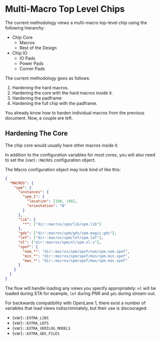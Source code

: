 # Multi-Macro Top Level Chips

The current methodology views a multi-macro top-level chip using the following hierarchy:

- Chip Core
  - Macros
  - Rest of the Design
- Chip IO
  - IO Pads
  - Power Pads
  - Corner Pads

The current methodology goes as follows:

1. Hardening the hard macros.
2. Hardening the core with the hard macros inside it.
3. Hardening the padframe
4. Hardening the full chip with the padframe.

You already know how to harden individual macros from the previous document. Now, a couple are left.

## Hardening The Core

The chip core would usually have other macros inside it.

In addition to the configuration variables for most cores, you will also need
to set the {var}`::MACROS` configuration object.

The Macro configuration object may look kind of like this:

```json
{
  "MACROS": {
    "spm": {
      "instances": {
        "spm_1": {
          "location": [100, 100],
          "orientation": "N"
        }
      },
      "lib": {
        "*": ["dir::macros/spm/lib/spm.lib"]
      },
      "gds": ["dir::macros/spm/gds/spm.magic.gds"],
      "lef": ["dir::macros/spm/lef/spm.lef"],
      "nl": ["dir::macros/spm/nl/spm.nl.v"],
      "spef": {
        "nom_*": "dir::macros/spm/spef/nom/spm.nom.spef",
        "min_*": "dir::macros/spm/spef/min/spm.min.spef",
        "max_*": "dir::macros/spm/spef/max/spm.max.spef"
      }
    }
  }
}
```

The flow will handle loading any views you specify appropriately: `nl` will be
loaded during STA for example, `lef` during PNR and `gds` during stream-out.

For backwards compatibility with OpenLane 1, there exist a number of variables
that load views indiscriminately, but their use is discouraged:

- {var}`::EXTRA_LIBS`
- {var}`::EXTRA_LEFS`
- {var}`::EXTRA_VERILOG_MODELS`
- {var}`::EXTRA_GDS_FILES`
<!--
TODO:
    * Padframe
    * PDN
-->
